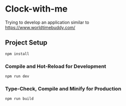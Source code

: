 # Clock-with-me

Trying to develop an application similar to https://www.worldtimebuddy.com/


## Project Setup

```sh
npm install
```

### Compile and Hot-Reload for Development

```sh
npm run dev
```

### Type-Check, Compile and Minify for Production

```sh
npm run build
```
